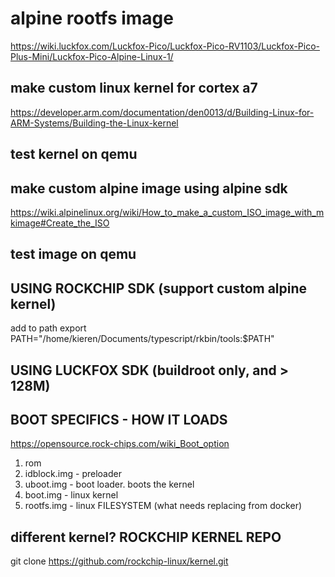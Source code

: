 # alpine rootfs image
https://wiki.luckfox.com/Luckfox-Pico/Luckfox-Pico-RV1103/Luckfox-Pico-Plus-Mini/Luckfox-Pico-Alpine-Linux-1/

## make custom linux kernel for cortex a7
https://developer.arm.com/documentation/den0013/d/Building-Linux-for-ARM-Systems/Building-the-Linux-kernel

## test kernel on qemu

## make custom alpine image using alpine sdk
https://wiki.alpinelinux.org/wiki/How_to_make_a_custom_ISO_image_with_mkimage#Create_the_ISO

## test image on qemu



## USING ROCKCHIP SDK (support custom alpine kernel)
add to path
    export PATH="/home/kieren/Documents/typescript/rkbin/tools:$PATH"


## USING LUCKFOX SDK (buildroot only, and > 128M)

## BOOT SPECIFICS - HOW IT LOADS
https://opensource.rock-chips.com/wiki_Boot_option
1. rom
2. idblock.img - preloader
3. uboot.img - boot loader. boots the kernel
4. boot.img - linux kernel
5. rootfs.img - linux FILESYSTEM (what needs replacing from docker)

## different kernel? ROCKCHIP KERNEL REPO
git clone https://github.com/rockchip-linux/kernel.git
